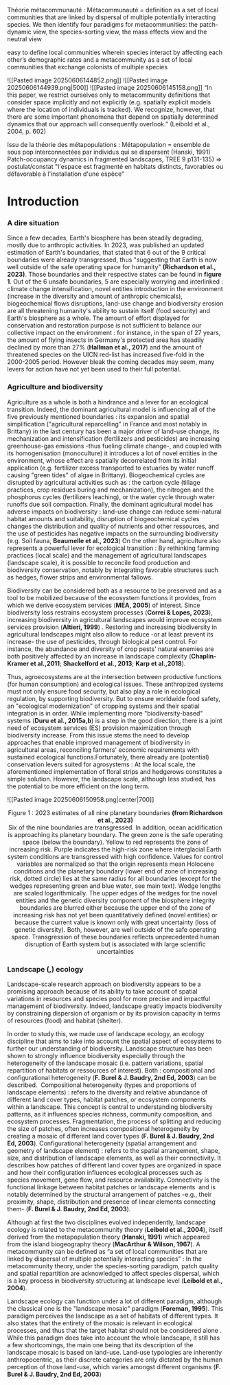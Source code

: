 
Théorie métacommunauté : 
Métacommunauté = definition as a set of local communities that are linked by dispersal of multiple potentially interacting species. We then identify four paradigms for metacommunities: the patch-dynamic view, the species-sorting view, the mass effects view and the neutral view

easy to define local communities wherein species interact by affecting each other’s demographic rates  and a metacommunity as a set of local communities that exchange colonists of multiple species

![[Pasted image 20250606144852.png]]
![[Pasted image 20250606144939.png|500]]
![[Pasted image 20250606145158.png]]
“In this paper, we restrict ourselves only to metacommunity definitions that consider space implicitly and not explicitly (e.g. spatially explicit models where the location of individuals is tracked). We recognize, however, that there are some important phenomena that depend on spatially determined dynamics that our approach will consequently overlook.” (Leibold et al., 2004, p. 602)


Issu de la théorie des métapopulations :
Métapopulation = ensemble de sous pop interconnectées par individus qui se dispersent (Hanski, 1991) Patch-occupancy dynamics in fragmented landscapes, TREE 9 p131-135)
=> postulat/constat "l'espace est fragmenté en habitats distincts, favorables ou défavorable à l'installation d'une espèce"


# Introduction

### A dire situation

Since a few decades, Earth's biosphere has been steadily degrading, mostly due to anthropic activities. In 2023, was published an updated estimation of Earth's boundaries, that stated that 6 out of the 9 critical boundaries were already transgressed, thus "suggesting that Earth is now well outside of the safe operating space for humanity" **(Richardson et al., 2023)**. Those boundaries and their respective states can be found in **figure 1**. Out of the 6 unsafe boundaries, 5 are especially worrying and interlinked : climate change intensification, novel entities introduction in the environment  (increase in the diversity and amount of anthropic chemicals), biogeochemical flows disruptions, land-use change and biodiversity erosion are all threatening  humanity's ability to sustain itself (food security) and Earth's biosphere as a whole. The amount of effort displayed for conservation and restoration purpose is not sufficient to balance our collective impact on the environment : for instance, in the span of 27 years, the amount of flying insects in Germany's protected area has steadily declined by more than 27% (**Hallman et al., 2017**) and the amount of threatened species on the UICN red-list has increased five-fold in the 2000-2005 period. However bleak the coming decades may seem, many levers for action have not yet been used to their full potential. 

### Agriculture and biodiversity

Agriculture as a whole is both a hindrance and a lever for an ecological transition. Indeed, the dominant agricultural model is influencing all of the five previously mentioned boundaries : its expansion and spatial simplification ("agricultural reparcelling" in France and most notably in Brittany) in the last century has been a major driver of land-use change, its mechanization and intensification (fertilizers and pesticides) are increasing greenhouse-gas emissions -thus fueling climate change-, and coupled with its homogenisation (monoculture) it introduces a lot of novel entities in the environment, whose effect are spatially decorrelated from its initial application (e.g. fertilizer excess transported to estuaries by water runoff causing "green tides" of algae in Brittany). Biogeochemical cycles are disrupted by agricultural activities such as : the carbon cycle (tillage practices, crop residues buring and mechanization), the nitrogen and the phosphorus cycles (fertilizers leaching), or the water cycle through water runoffs due soil compaction. Finally, the dominant agricultural model has adverse impacts on biodiversity : land-use change can reduce semi-natural habitat amounts and suitability, disruption of biogeochemical cycles changes the distribution and quality of nutrients and other ressources, and the use of pesticides has negative impacts on the surrounding biodiversity (e.g. Soil fauna, **Beaumelle et al., 2023**)
On the other hand, agriculture also represents a powerful lever for ecological transition : By rethinking farming practices (local scale) and the management of agricultural landscapes (landscape scale), it is possible to reconcile food production and biodiversity conservation, notably by integrating favorable structures such as hedges, flower strips and environmental fallows.

Biodiversity can be considered both as a resource to be preserved and as a tool to be mobilized because of the ecosystem functions it provides, from which we derive ecosystem services (**MEA, 2005**) of interest. Since biodiversity loss restrains ecosystem processes (**Correi & Lopes, 2023**), increasing biodiversity in agricultural landscapes would improve ecosystem services provision (**Altieri, 1999**) . Restoring and increasing biodiversity in agricultural landscapes might also allow to reduce -or at least prevent its increase- the use of pesticides, through biological pest control. For instance, the abundance and diversity of crop pests' natural enemies are both positively affected by an increase in landscape complexity (**Chaplin-Kramer et al.,2011**; **Shackelford et**
**al., 2013**; **Karp et al.,2018**). 

Thus, agroecosystems are at the intersection between productive functions (for human consumption) and ecological issues. These anthropized systems must not only ensure food security, but also play a role in ecological regulation, by supporting biodiversity. But to ensure worldwide food safety, an "ecological modernization" of cropping systems and their spatial integration is in order. While implementing more "biodiversity-based" systems (**Duru et al., 2015a,b**) is a step in the good direction, there is a joint need of ecosystem services (ES) provision maximization through biodiversity increase. From this issue stems the need to develop approaches that enable improved management of biodiversity in agricultural areas, reconciling farmers' economic requirements with sustained ecological functions.Fortunately, there already are (potential) conservation levers suited for agrosystems : At the local scale, the aforementioned implementation of floral strips and hedgerows constitutes a simple solution. However, the landscape scale, although less studied, has the potential to be more efficient on the long term.



![[Pasted image 20250606150958.png|center|700]]
<center>Figure 1 : 2023 estimates of all nine planetary boundaries <b>(from Richardson et al., 2023)</b></center>
<center>Six of the nine boundaries are transgressed. In addition, ocean acidification is approaching its planetary boundary. The green zone is the safe operating space (below the boundary). Yellow to red represents the zone of increasing risk. Purple indicates the high-risk zone where interglacial Earth system conditions are transgressed with high confidence. Values for control variables are normalized so that the origin represents mean Holocene conditions and the planetary boundary (lower end of zone of increasing risk, dotted circle) lies at the same radius for all boundaries (except for the wedges representing green and blue water, see main text). Wedge lengths are scaled logarithmically. The upper edges of the wedges for the novel entities and the genetic diversity component of the biosphere integrity boundaries are blurred either because the upper end of the zone of increasing risk has not yet been quantitatively defined (novel entities) or because the current value is known only with great uncertainty (loss of genetic diversity). Both, however, are well outside of the safe operating space. Transgression of these boundaries reflects unprecedented human disruption of Earth system but is associated with large scientific uncertainties
</center>



### Landscape (,) ecology

Landscape-scale research approach on biodiversity appears to be a promising approach because of its ability to take account of spatial variations in resources and  species pool for more precise and impactful management of biodiversity. Indeed, landscape greatly impacts biodiversity by constraining dispersion of organism or by its provision capacity in terms of resources (food) and habitat (shelter). 

In order to study this, we made use of landscape ecology, an ecology discipline that aims to take into account the spatial aspect of ecosystems to further our understanding of biodiversity. Landscape structure has been shown to strongly influence biodiversity especially through the heterogeneity of the landscape mosaic (i.e. pattern variations, spatial repartition of habitats or ressources of interest). Both : compositional and configurational heterogeneity (**F. Burel & J. Baudry, 2nd Ed, 2003**) can be described.  Compositional heterogeneity (types and proportions of landscape elements) : refers to the diversity and relative abundance of different land cover types, habitat patches, or ecosystem components within a landscape. This concept is central to understanding biodiversity patterns, as it influences species richness, community composition, and ecosystem processes. Fragmentation, the process of splitting and reducing the size of patches, often increases compositional heterogeneity by creating a mosaic of different land cover types (**F. Burel & J. Baudry, 2nd Ed, 2003**). Configurational heterogeneity (spatial arrangement and geometry of landscape element) : refers to the spatial arrangement, shape, size, and distribution of landscape elements, as well as their connectivity. It describes how patches of different land cover types are organized in space and how their configuration influences ecological processes such as species movement, gene flow, and resource availability. Connectivity is the functional linkage between habitat patches or landscape elements  and is notably determined by the structural arrangement of patches -e.g., their proximity, shape, distribution and presence of linear elements connecting them- (**F. Burel & J. Baudry, 2nd Ed, 2003**).

Although at first the two disciplines evolved independently, landscape ecology is related to the metacommunity theory (**Leibold et al., 2004**), itself derived from the metapopulation theory (**Hanski, 1991**) which appeared from the island biogeography theory (**MacArthur & Wilson, 1967**). A metacommunity can be defined as “a set of local communities that are linked by dispersal of multiple potentially interacting species” : In the metacommunity theory, under the species-sorting paradigm, patch quality and spatial repartition are acknowledged to affect species dispersal, which is a key process in  biodiversity structuring at landscape level (**Leibold et al., 2004**).

Landscape ecology can function under a lot of different paradigm, although the classical one is the "landscape mosaic" paradigm (**Foreman, 1995**). This paradigm perceives the landscape as a set of habitats of different types. It also states that the entirety of the mosaic is relevant in ecological processes, and thus that the target habitat should not be considered alone . While this paradigm does take into account the whole landscape, it still has a few shortcomings, the main one being that its description of the landscape mosaic is based on land-use. Land-use typologies are inherently anthropocentric, as their discrete categories are only dictated by the human perception of those land-use, which varies amongst different organisms (**F. Burel & J. Baudry, 2nd Ed, 2003**)

